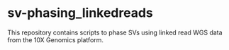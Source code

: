 # sv-phasing_linkedreads
This repository contains scripts to phase SVs using linked read WGS data from the 10X Genomics platform.
